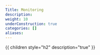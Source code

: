 ```yaml
---
Title: Monitoring
description:
weight: 10
underConstruction: true
categories: []
aliases:
---
```


{{ children style="h2" description="true" }}
